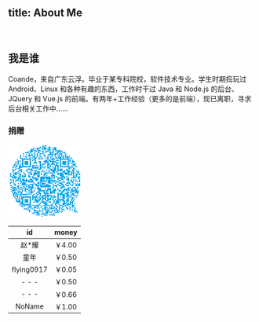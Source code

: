 title: About Me
---

<br>

## 我是谁

Coande，来自广东云浮。毕业于某专科院校，软件技术专业。学生时期捣玩过 Android、Linux 和各种有趣的东西，工作时干过 Java 和 Node.js 的后台、JQuery 和 Vue.js 的前端。有两年+工作经验（更多的是前端），现已离职，寻求后台相关工作中……


### 捐赠

![用支付宝扫我吧←_←](/others/images/814a98bf6e26e932.png)

| id | money |
| :------: | :------: |
| 赵*耀 | ￥4.00 |
| 童年 | ￥0.50 |
| flying0917 | ￥0.05 |
| - - - | ￥0.50 |
| - - - | ￥0.66 |
| NoName | ￥1.00 |